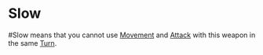 # Slow
#Slow means that you cannot use [Movement](../../../../../Game%20Procedures/Movement.md) and [Attack](../../../../../Game%20Procedures/Attack.md) with this weapon in the same [Turn](../../../../../Game%20Procedures/Turn.md).